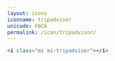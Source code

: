 ```yaml
---
layout: icons
iconname: tripadvisor
unicode: F0C6
permalink: /icon/tripadvisor/
---
```


``` html
<i class="mi mi-tripadvisor"></i>
```
